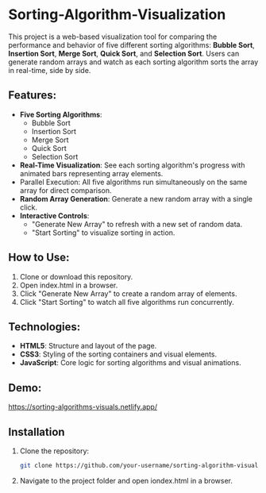 # Sorting-Algorithm-Visualization

This project is a web-based visualization tool for comparing the performance and behavior of five different sorting algorithms: **Bubble Sort**, **Insertion Sort**, **Merge Sort**, **Quick Sort**, and **Selection Sort**. Users can generate random arrays and watch as each sorting algorithm sorts the array in real-time, side by side.

## Features:

- **Five Sorting Algorithms**:
  - Bubble Sort
  - Insertion Sort
  - Merge Sort
  - Quick Sort
  - Selection Sort
- **Real-Time Visualization**: See each sorting algorithm's progress with animated bars representing array elements.
- Parallel Execution: All five algorithms run simultaneously on the same array for direct comparison.
- **Random Array Generation**: Generate a new random array with a single click.
- **Interactive Controls**:
  - "Generate New Array" to refresh with a new set of random data.
  - "Start Sorting" to visualize sorting in action.

## How to Use:

1.  Clone or download this repository.
2.  Open index.html in a browser.
3.  Click "Generate New Array" to create a random array of elements.
4.  Click "Start Sorting" to watch all five algorithms run concurrently.

## Technologies:

- **HTML5**: Structure and layout of the page.
- **CSS3**: Styling of the sorting containers and visual elements.
- **JavaScript**: Core logic for sorting algorithms and visual animations.

## Demo:

https://sorting-algorithms-visuals.netlify.app/

## Installation

1. Clone the repository:

   ```bash
   git clone https://github.com/your-username/sorting-algorithm-visualization.git
   ```

2. Navigate to the project folder and open iondex.html in a browser.
